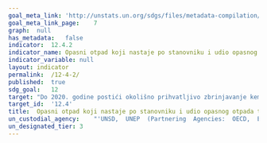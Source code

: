 ```yaml
---	
goal_meta_link:	'http://unstats.un.org/sdgs/files/metadata-compilation/Metadata-Goal-12.pdf'
goal_meta_link_page:	7
graph:	null
has_metadata:	false
indicator:	12.4.2
indicator_name:	Opasni otpad koji nastaje po stanovniku i udio opasnog otpada tretiranog prema vrsti tretmana
indicator_variable:	null
layout:	indicator
permalink:	/12-4-2/
published:	true  
sdg_goal:	12
target:	"Do 2020. godine postići okolišno prihvatljivo zbrinjavanje kemikalija i svih vrsta otpada tijekom njihovog životnog ciklusa, u skladu s dogovorenim međunarodnim okvirima, a znatno smanjiti ispuštanje u zrak, vode i tla u cilju smanjivanja njihovih nepovoljnih učinaka na ljudsko zdravlje i okoliš."
target_id:	'12.4'
title:	Opasni otpad koji nastaje po stanovniku i udio opasnog otpada tretiranog prema vrsti tretmana
un_custodial_agency:	"'UNSD,  UNEP  (Partnering  Agencies:  OECD,  Eurostat)'"
un_designated_tier:	3
---	
```

